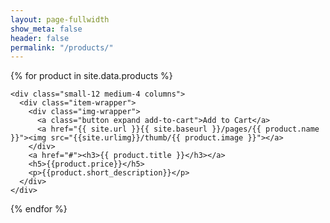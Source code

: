 ```yaml
---
layout: page-fullwidth
show_meta: false
header: false
permalink: "/products/"
---
```




<div class="row">

{% for product in site.data.products %}

    <div class="small-12 medium-4 columns">
      <div class="item-wrapper">
        <div class="img-wrapper">
          <a class="button expand add-to-cart">Add to Cart</a>
          <a href="{{ site.url }}{{ site.baseurl }}/pages/{{ product.name }}"><img src="{{site.urlimg}}/thumb/{{ product.image }}"></a>
        </div>  
        <a href="#"><h3>{{ product.title }}</h3></a>
        <h5>{{product.price}}</h5>
        <p>{{product.short_description}}</p>
      </div>  
    </div>


  {% endfor %}

  </div>
<!--   title: "Bookshelf"
subheadline: "A Step-by-Step Guide"
teaser: "This step-by-step guide helps you to customize Feeling Responsive to your needs." -->
